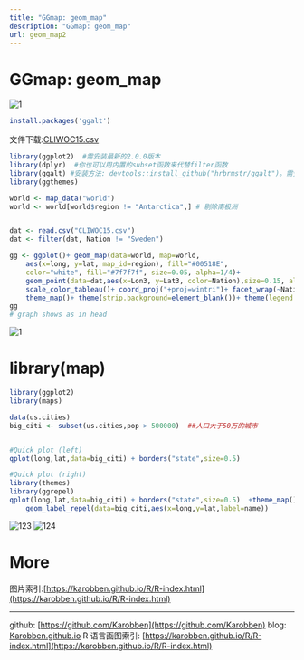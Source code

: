 ```yaml
---
title: "GGmap: geom_map"
description: "GGmap: geom_map"
url: geom_map2
---
```


# GGmap: geom_map

![1](https://i.loli.net/2020/06/20/fTbjwiqzoR6as3t.jpg)
```r
install.packages('ggalt')  
```

文件下载:[CLIWOC15.csv](https://raw.githubusercontent.com/ljtyduyu/DataWarehouse/master/File/CLIWOC15.csv)

```r
library(ggplot2)  #需安装最新的2.0.0版本
library(dplyr)  #你也可以用内置的subset函数来代替filter函数
library(ggalt) #安装方法: devtools::install_github("hrbrmstr/ggalt")。需安装加载devtools包
library(ggthemes)

world <- map_data("world")
world <- world[world$region != "Antarctica",] # 剔除南极洲


dat <- read.csv("CLIWOC15.csv")
dat <- filter(dat, Nation != "Sweden")

gg <- ggplot()+ geom_map(data=world, map=world,
	aes(x=long, y=lat, map_id=region), fill="#00518E",
	color="white", fill="#7f7f7f", size=0.05, alpha=1/4)+
	geom_point(data=dat,aes(x=Lon3, y=Lat3, color=Nation),size=0.15, alpha=1/100)+
	scale_color_tableau()+ coord_proj("+proj=wintri")+ facet_wrap(~Nation)+
	theme_map()+ theme(strip.background=element_blank())+ theme(legend.position="none")
gg
# graph shows as in head
```
![1](https://i.loli.net/2020/06/20/fTbjwiqzoR6as3t.jpg)

<a name="b0FAh"></a>
# library(map)

```r
library(ggplot2)
library(maps)

data(us.cities)
big_citi <- subset(us.cities,pop > 500000)  ##人口大于50万的城市


#Quick plot (left)
qplot(long,lat,data=big_citi) + borders("state",size=0.5)

#Quick plot (right)
library(themes)
library(ggrepel)
qplot(long,lat,data=big_citi) + borders("state",size=0.5)  +theme_map()+
	geom_label_repel(data=big_citi,aes(x=long,y=lat,label=name))
```

![123](https://i.loli.net/2020/06/20/uOyY3FZTjLfvUVG.png)
![124](https://i.loli.net/2020/06/20/j7fFrX6MAJHsg4Q.png)

<a name="FG8Ad"></a>
# More
图片索引:[https://karobben.github.io/R/R-index.html](https://karobben.github.io/R/R-index.html)




---
github: [https://github.com/Karobben](https://github.com/Karobben)
blog: [Karobben.github.io](http://Karobben.github.io)
R 语言画图索引: [https://karobben.github.io/R/R-index.html](https://karobben.github.io/R/R-index.html)
